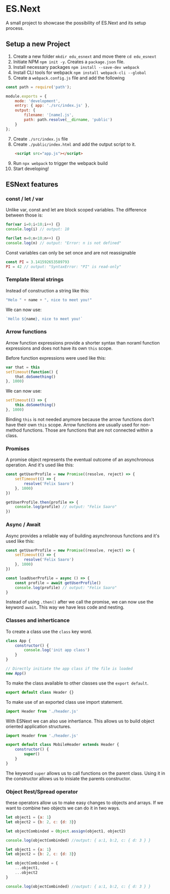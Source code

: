 # ES.Next

A small project to showcase the possibility of ES.Next and its setup process.

## Setup a new Project

1. Create a new folder `mkdir edu_esnext` and move there `cd edu_esnext`
2. Initiate NPM `npm init -y`. Creates a `package.json` file.
3. Install necessary packages `npm install --save-dev webpack`
4. Install CLI tools for webpack `npm install webpack-cli --global`
5. Create a `webpack.config.js` file and add the following

```JavaScript
const path = require('path');

module.exports = {
    mode: 'development',
    entry: { app: './src/index.js' },
    output: {
        filename: '[name].js',
        path: path.resolve(__dirname, 'public')
    }
};
```

7. Create `./src/index.js` file
8. Create `./public/index.html` and add the output script to it. 

```HTML
    <script src="app.js"></script>
```

9. Run `npx webpack` to trigger the webpack build
10. Start developing!

## ESNext features

### const / let / var

Unlike var, const and let are block scoped variables. The difference between those is:

```JavaScript
for(var i=0;i<10;i++) {}
console.log(i) // output: 10

for(let n=0;n<10;n++) {}
console.log(n) // output: "Error: n is not defined"
```

Const variables can only be set once and are not reassignable

```JavaScript
const PI = 3.141592653589793
PI = 42 // output: "SyntaxError: "PI" is read-only"
```

### Template literal strings

Instead of construction a string like this:
```JavaScript
"Helo " + name + ", nice to meet you!"
```
We can now use:
```JavaScript
`Hello ${name}, nice to meet you!`
```

### Arrow functions

Arrow function expressions provide a shorter syntax than noraml function expressions and does not have its own `this` scope.

Before function expressions were used like this:

```JavaScript
var that = this
setTimeout(function() {
    that.doSomething()
}, 1000)
```

We can now use:

```JavaScript
setTimeout(() => {
    this.doSomething()
}, 1000)
```

Binding `this` is not needed anymore because the arrow functions don't have their own `this` scope.
Arrow functions are usually used for non-method functions. Those are functions that are not connected within a class.

### Promises

A promise object represents the eventual outcome of an asynchronous operation. And it's used like this:

```JavaScript
const getUserProfile = new Promise((resolve, reject) => {
    setTimeout(() => {
        resolve('Felix Saaro')
    }, 1000)
})

getUserProfile.then(profile => {
    console.log(profile) // output: "Felix Saaro"
})
```

### Async / Await

Async provides a reliable way of building asynchronous functions and it's used like this:

```JavaScript
const getUserProfile = new Promise((resolve, reject) => {
    setTimeout(() => {
        resolve('Felix Saaro')
    }, 1000)
})

const loadUserProfile = async () => {
    const profile = await getUserProfile()
    console.log(profile) // output: "Felix Saaro"
}
```

Instead of using `.then()` after we call the promise, we can now use the keyword `await`. This way we have less code and nesting.


### Classes and inherticance

To create a class use the `class` key word.

```JavaScript
class App {
    constructor() {
        console.log('init app class') 
    }
}

// Directly initiate the app class if the file is loaded
new App()
```

To make the class available to other classes use the `export default`.

```JavaScript
export default class Header {}
```

To make use of an exported class use import statement.

```JavaScript
import Header from './header.js'
```

With ESNext we can also use inhertiance. This allows us to build object oriented application structures.

```JavaScript
import Header from './header.js'

export default class MobileHeader extends Header {
    constructor() {
        super()
    }
}

```

The keyword `super` allows us to call functions on the parent class. Using it in the constructor allows us to inisiate the parents constructor.


### Object Rest/Spread operator

these operators allow us to make easy changes to objects and arrays. If we want to combine two objects we can do it in two ways.

```JavaScript
let object1 = {a: 1}
let object2 = {b: 2, c: {d: 3}}

let objectCombinded = Object.assign(object1, object2)

console.log(objectCombinded) //output: { a:1, b:2, c: { d: 3 } }
```

```JavaScript
let object1 = {a: 1}
let object2 = {b: 2, c: {d: 3}}

let objectCombinded = {
    ...object1,
    ...object2
}

console.log(objectCombinded) //output: { a:1, b:2, c: { d: 3 } }
```